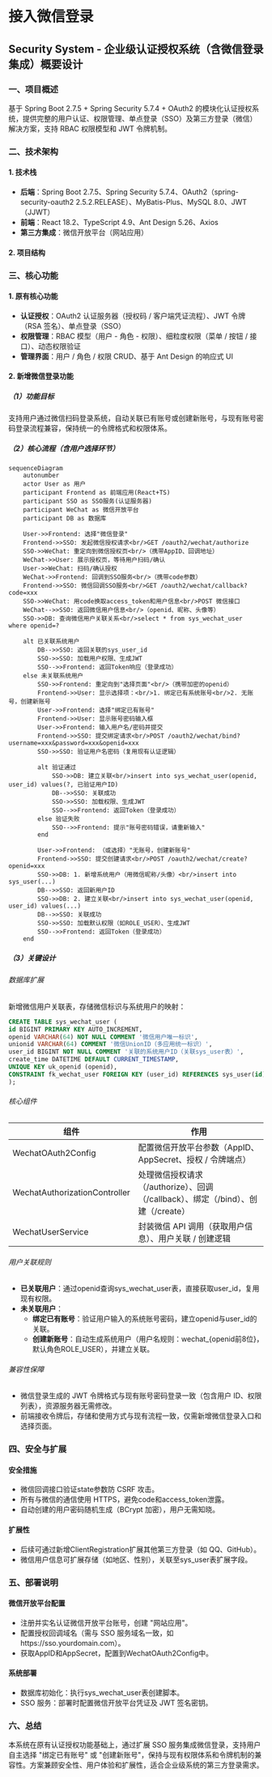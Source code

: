 # 接入微信登录

## Security System - 企业级认证授权系统（含微信登录集成）概要设计

### 一、项目概述

基于 Spring Boot 2.7.5 + Spring Security 5.7.4 + OAuth2 的模块化认证授权系统，提供完整的用户认证、权限管理、单点登录（SSO）及第三方登录（微信）解决方案，支持 RBAC 权限模型和 JWT 令牌机制。

### 二、技术架构

#### 1. 技术栈
- **后端**：Spring Boot 2.7.5、Spring Security 5.7.4、OAuth2（spring-security-oauth2 2.5.2.RELEASE）、MyBatis-Plus、MySQL 8.0、JWT（JJWT）
- **前端**：React 18.2、TypeScript 4.9、Ant Design 5.26、Axios
- **第三方集成**：微信开放平台（网站应用）

#### 2. 项目结构

### 三、核心功能

#### 1. 原有核心功能
- **认证授权**：OAuth2 认证服务器（授权码 / 客户端凭证流程）、JWT 令牌（RSA 签名）、单点登录（SSO）
- **权限管理**：RBAC 模型（用户 - 角色 - 权限）、细粒度权限（菜单 / 按钮 / 接口）、动态权限验证
- **管理界面**：用户 / 角色 / 权限 CRUD、基于 Ant Design 的响应式 UI

#### 2. 新增微信登录功能

##### （1）功能目标
   支持用户通过微信扫码登录系统，自动关联已有账号或创建新账号，与现有账号密码登录流程兼容，保持统一的令牌格式和权限体系。

##### （2）核心流程（含用户选择环节）

```mermaid
sequenceDiagram
    autonumber
    actor User as 用户
    participant Frontend as 前端应用(React+TS)
    participant SSO as SSO服务(认证服务器)
    participant WeChat as 微信开放平台
    participant DB as 数据库
    
    User->>Frontend: 选择"微信登录"
    Frontend->>SSO: 发起微信授权请求<br/>GET /oauth2/wechat/authorize
    SSO->>WeChat: 重定向到微信授权页<br/>（携带AppID、回调地址）
    WeChat->>User: 展示授权页，等待用户扫码/确认
    User->>WeChat: 扫码/确认授权
    WeChat->>Frontend: 回调到SSO服务<br/>（携带code参数）
    Frontend->>SSO: 微信回调SSO服务<br/>GET /oauth2/wechat/callback?code=xxx
    SSO->>WeChat: 用code换取access_token和用户信息<br/>POST 微信接口
    WeChat-->>SSO: 返回微信用户信息<br/>（openid、昵称、头像等）
    SSO->>DB: 查询微信用户关联关系<br/>select * from sys_wechat_user where openid=?
    
    alt 已关联系统用户
        DB-->>SSO: 返回关联的sys_user_id
        SSO->>SSO: 加载用户权限、生成JWT
        SSO-->>Frontend: 返回Token响应（登录成功）
    else 未关联系统用户
        SSO->>Frontend: 重定向到"选择页面"<br/>（携带加密的openid）
        Frontend->>User: 显示选择项：<br/>1. 绑定已有系统账号<br/>2. 无账号，创建新账号
        User->>Frontend: 选择"绑定已有账号"
        Frontend->>User: 显示账号密码输入框
        User->>Frontend: 输入用户名/密码并提交
        Frontend->>SSO: 提交绑定请求<br/>POST /oauth2/wechat/bind?username=xxx&password=xxx&openid=xxx
        SSO->>SSO: 验证用户名密码（复用现有认证逻辑）
        
        alt 验证通过
            SSO->>DB: 建立关联<br/>insert into sys_wechat_user(openid, user_id) values(?, 已验证用户ID)
            DB-->>SSO: 关联成功
            SSO->>SSO: 加载权限、生成JWT
            SSO-->>Frontend: 返回Token（登录成功）
        else 验证失败
            SSO-->>Frontend: 提示"账号密码错误，请重新输入"
        end
        
        User->>Frontend: （或选择）"无账号，创建新账号"
        Frontend->>SSO: 提交创建请求<br/>POST /oauth2/wechat/create?openid=xxx
        SSO->>DB: 1. 新增系统用户（用微信昵称/头像）<br/>insert into sys_user(...)
        DB-->>SSO: 返回新用户ID
        SSO->>DB: 2. 建立关联<br/>insert into sys_wechat_user(openid, user_id) values(...)
        DB-->>SSO: 关联成功
        SSO->>SSO: 加载默认权限（如ROLE_USER）、生成JWT
        SSO-->>Frontend: 返回Token（登录成功）
    end
```

##### （3）关键设计

###### 数据库扩展
新增微信用户关联表，存储微信标识与系统用户的映射：

```sql
CREATE TABLE sys_wechat_user (
id BIGINT PRIMARY KEY AUTO_INCREMENT,
openid VARCHAR(64) NOT NULL COMMENT '微信用户唯一标识',
unionid VARCHAR(64) COMMENT '微信UnionID（多应用统一标识）',
user_id BIGINT NOT NULL COMMENT '关联的系统用户ID（关联sys_user表）',
create_time DATETIME DEFAULT CURRENT_TIMESTAMP,
UNIQUE KEY uk_openid (openid),
CONSTRAINT fk_wechat_user FOREIGN KEY (user_id) REFERENCES sys_user(id)
);
```

###### 核心组件

| 组件 | 作用 |
|------|------|
| WechatOAuth2Config | 配置微信开放平台参数（AppID、AppSecret、授权 / 令牌端点） |
| WechatAuthorizationController | 处理微信授权请求（/authorize）、回调（/callback）、绑定（/bind）、创建（/create） |
| WechatUserService | 封装微信 API 调用（获取用户信息）、用户关联 / 创建逻辑 |

###### 用户关联规则
- **已关联用户**：通过openid查询sys_wechat_user表，直接获取user_id，复用现有权限。
- **未关联用户**：
  - **绑定已有账号**：验证用户输入的系统账号密码，建立openid与user_id的关联。
  - **创建新账号**：自动生成系统用户（用户名规则：wechat_{openid前8位}，默认角色ROLE_USER），并建立关联。

###### 兼容性保障
- 微信登录生成的 JWT 令牌格式与现有账号密码登录一致（包含用户 ID、权限列表），资源服务器无需修改。
- 前端接收令牌后，存储和使用方式与现有流程一致，仅需新增微信登录入口和选择页面。

### 四、安全与扩展

#### 安全措施
- 微信回调接口验证state参数防 CSRF 攻击。
- 所有与微信的通信使用 HTTPS，避免code和access_token泄露。
- 自动创建的用户密码随机生成（BCrypt 加密），用户无需知晓。

#### 扩展性
- 后续可通过新增ClientRegistration扩展其他第三方登录（如 QQ、GitHub）。
- 微信用户信息可扩展存储（如地区、性别），关联至sys_user表扩展字段。

### 五、部署说明

#### 微信开放平台配置
- 注册并实名认证微信开放平台账号，创建 "网站应用"。
- 配置授权回调域名（需与 SSO 服务域名一致，如https://sso.yourdomain.com）。
- 获取AppID和AppSecret，配置到WechatOAuth2Config中。

#### 系统部署
- 数据库初始化：执行sys_wechat_user表创建脚本。
- SSO 服务：部署时配置微信开放平台凭证及 JWT 签名密钥。

### 六、总结

本系统在原有认证授权功能基础上，通过扩展 SSO 服务集成微信登录，支持用户自主选择 "绑定已有账号" 或 "创建新账号"，保持与现有权限体系和令牌机制的兼容性。方案兼顾安全性、用户体验和扩展性，适合企业级系统的第三方登录需求。